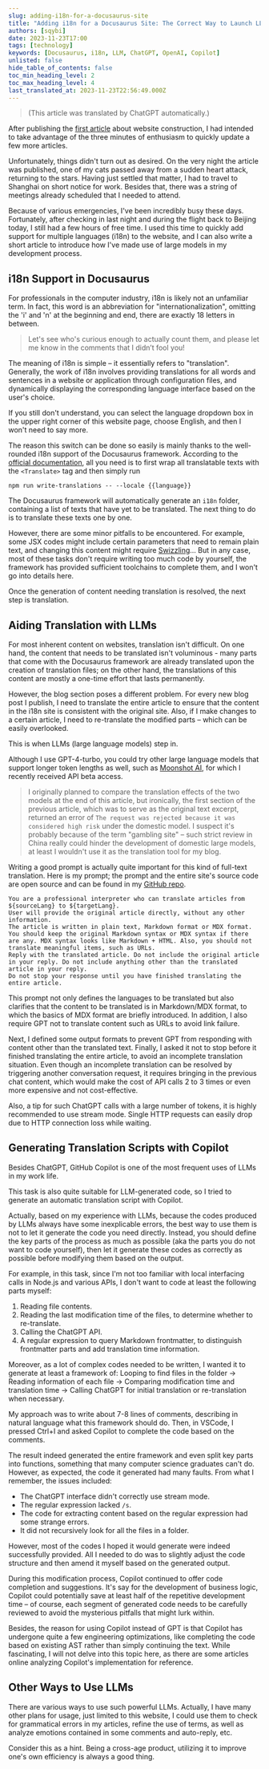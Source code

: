 ```yaml
---
slug: adding-i18n-for-a-docusaurus-site
title: "Adding i18n for a Docusaurus Site: The Correct Way to Launch LLM"
authors: [sqybi]
date: 2023-11-23T17:00
tags: [technology]
keywords: [Docusaurus, i18n, LLM, ChatGPT, OpenAI, Copilot]
unlisted: false
hide_table_of_contents: false
toc_min_heading_level: 2
toc_max_heading_level: 4
last_translated_at: 2023-11-23T22:56:49.000Z
---
```


> (This article was translated by ChatGPT automatically.)

After publishing the [first article](/blog/sqybi-com-relaunching-after-a-decade/) about website construction, I had intended to take advantage of the three minutes of enthusiasm to quickly update a few more articles.

Unfortunately, things didn't turn out as desired. On the very night the article was published, one of my cats passed away from a sudden heart attack, returning to the stars. Having just settled that matter, I had to travel to Shanghai on short notice for work. Besides that, there was a string of meetings already scheduled that I needed to attend.

Because of various emergencies, I've been incredibly busy these days. Fortunately, after checking in last night and during the flight back to Beijing today, I still had a few hours of free time. I used this time to quickly add support for multiple languages (i18n) to the website, and I can also write a short article to introduce how I've made use of large models in my development process.

## i18n Support in Docusaurus

For professionals in the computer industry, i18n is likely not an unfamiliar term. In fact, this word is an abbreviation for "internationalization", omitting the 'i' and 'n' at the beginning and end, there are exactly 18 letters in between.

> Let's see who's curious enough to actually count them, and please let me know in the comments that I didn’t fool you!

The meaning of i18n is simple – it essentially refers to "translation". Generally, the work of i18n involves providing translations for all words and sentences in a website or application through configuration files, and dynamically displaying the corresponding language interface based on the user's choice.

If you still don't understand, you can select the language dropdown box in the upper right corner of this website page, choose English, and then I won't need to say more.

The reason this switch can be done so easily is mainly thanks to the well-rounded i18n support of the Docusaurus framework. According to the [official documentation](https://docusaurus.io/docs/i18n/tutorial#translate-your-site), all you need is to first wrap all translatable texts with the `<Translate>` tag and then simply run

```shell
npm run write-translations -- --locale {{language}}
```

The Docusaurus framework will automatically generate an `i18n` folder, containing a list of texts that have yet to be translated. The next thing to do is to translate these texts one by one.

However, there are some minor pitfalls to be encountered. For example, some JSX codes might include certain parameters that need to remain plain text, and changing this content might require [Swizzling](https://docusaurus.io/docs/swizzling)... But in any case, most of these tasks don't require writing too much code by yourself, the framework has provided sufficient toolchains to complete them, and I won't go into details here.

Once the generation of content needing translation is resolved, the next step is translation.

## Aiding Translation with LLMs

For most inherent content on websites, translation isn't difficult. On one hand, the content that needs to be translated isn't voluminous - many parts that come with the Docusaurus framework are already translated upon the creation of translation files; on the other hand, the translations of this content are mostly a one-time effort that lasts permanently.

However, the blog section poses a different problem. For every new blog post I publish, I need to translate the entire article to ensure that the content in the i18n site is consistent with the original site. Also, if I make changes to a certain article, I need to re-translate the modified parts – which can be easily overlooked.

This is when LLMs (large language models) step in.

Although I use GPT-4-turbo, you could try other large language models that support longer token lengths as well, such as [Moonshot AI](https://www.moonshot.cn/), for which I recently received API beta access.

> I originally planned to compare the translation effects of the two models at the end of this article, but ironically, the first section of the previous article, which was to serve as the original text excerpt, returned an error of `The request was rejected because it was considered high risk` under the domestic model. I suspect it's probably because of the term "gambling site" – such strict review in China really could hinder the development of domestic large models, at least I wouldn't use it as the translation tool for my blog.

Writing a good prompt is actually quite important for this kind of full-text translation. Here is my prompt; the prompt and the entire site's source code are open source and can be found in my [GitHub repo](https://github.com/sqybi/SQYBI.com).

```text
You are a professional interpreter who can translate articles from ${sourceLang} to ${targetLang}.
User will provide the original article directly, without any other information.
The article is written in plain text, Markdown format or MDX format. You should keep the original Markdown syntax or MDX syntax if there are any. MDX syntax looks like Markdown + HTML. Also, you should not translate meaningful items, such as URLs.
Reply with the translated article. Do not include the original article in your reply. Do not include anything other than the translated article in your reply.
Do not stop your response until you have finished translating the entire article.
```

This prompt not only defines the languages to be translated but also clarifies that the content to be translated is in Markdown/MDX format, to which the basics of MDX format are briefly introduced. In addition, I also require GPT not to translate content such as URLs to avoid link failure.

Next, I defined some output formats to prevent GPT from responding with content other than the translated text. Finally, I asked it not to stop before it finished translating the entire article, to avoid an incomplete translation situation. Even though an incomplete translation can be resolved by triggering another conversation request, it requires bringing in the previous chat content, which would make the cost of API calls 2 to 3 times or even more expensive and not cost-effective.

Also, a tip for such ChatGPT calls with a large number of tokens, it is highly recommended to use stream mode. Single HTTP requests can easily drop due to HTTP connection loss while waiting.

## Generating Translation Scripts with Copilot

Besides ChatGPT, GitHub Copilot is one of the most frequent uses of LLMs in my work life.

This task is also quite suitable for LLM-generated code, so I tried to generate an automatic translation script with Copilot.

Actually, based on my experience with LLMs, because the codes produced by LLMs always have some inexplicable errors, the best way to use them is not to let it generate the code you need directly. Instead, you should define the key parts of the process as much as possible (aka the parts you do not want to code yourself), then let it generate these codes as correctly as possible before modifying them based on the output.

For example, in this task, since I'm not too familiar with local interfacing calls in Node.js and various APIs, I don't want to code at least the following parts myself:

1. Reading file contents.
2. Reading the last modification time of the files, to determine whether to re-translate.
3. Calling the ChatGPT API.
4. A regular expression to query Markdown frontmatter, to distinguish frontmatter parts and add translation time information.

Moreover, as a lot of complex codes needed to be written, I wanted it to generate at least a framework of: Looping to find files in the folder -> Reading information of each file -> Comparing modification time and translation time -> Calling ChatGPT for initial translation or re-translation when necessary.

My approach was to write about 7-8 lines of comments, describing in natural language what this framework should do. Then, in VSCode, I pressed Ctrl+I and asked Copilot to complete the code based on the comments.

The result indeed generated the entire framework and even split key parts into functions, something that many computer science graduates can't do. However, as expected, the code it generated had many faults. From what I remember, the issues included:

- The ChatGPT interface didn't correctly use stream mode.
- The regular expression lacked `/s`.
- The code for extracting content based on the regular expression had some strange errors.
- It did not recursively look for all the files in a folder.

However, most of the codes I hoped it would generate were indeed successfully provided. All I needed to do was to slightly adjust the code structure and then amend it myself based on the generated output.

During this modification process, Copilot continued to offer code completion and suggestions. It's say for the development of business logic, Copilot could potentially save at least half of the repetitive development time – of course, each segment of generated code needs to be carefully reviewed to avoid the mysterious pitfalls that might lurk within.

Besides, the reason for using Copilot instead of GPT is that Copilot has undergone quite a few engineering optimizations, like completing the code based on existing AST rather than simply continuing the text. While fascinating, I will not delve into this topic here, as there are some articles online analyzing Copilot's implementation for reference.

## Other Ways to Use LLMs

There are various ways to use such powerful LLMs. Actually, I have many other plans for usage, just limited to this website, I could use them to check for grammatical errors in my articles, refine the use of terms, as well as analyze emotions contained in some comments and auto-reply, etc.

Consider this as a hint. Being a cross-age product, utilizing it to improve one's own efficiency is always a good thing.
